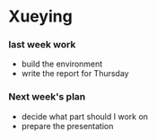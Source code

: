 # Xueying

### last week work
- build the environment
- write the report for Thursday

### Next week's plan

- decide what part should I work on
- prepare the presentation
